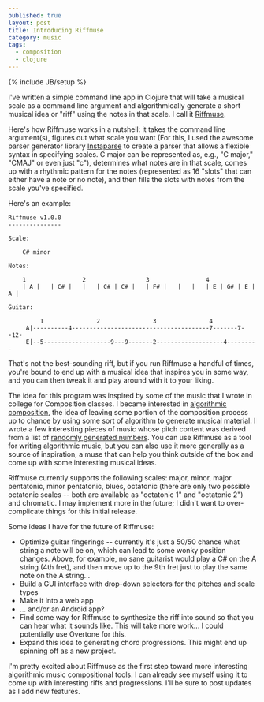 ```yaml
---
published: true
layout: post
title: Introducing Riffmuse
category: music
tags: 
  - composition
  - clojure
---
```


{% include JB/setup %}

I've written a simple command line app in Clojure that will take a musical scale as a command line argument and algorithmically generate a short musical idea or "riff" using the notes in that scale. I call it [Riffmuse](https://github.com/daveyarwood/riffmuse).

Here's how Riffmuse works in a nutshell: it takes the command line argument(s), figures out what scale you want (For this, I used the awesome parser generator library [Instaparse](https://github.com/Engelberg/instaparse) to create a parser that allows a flexible syntax in specifying scales. C major can be represented as, e.g., "C major," "CMAJ" or even just "c"), determines what notes are in that scale, comes up with a rhythmic pattern for the notes (represented as 16 "slots" that can either have a note or no note), and then fills the slots with notes from the scale you've specified.

Here's an example:

    Riffmuse v1.0.0
    ---------------

    Scale:

        C# minor

    Notes:

        1                2                 3                4
        | A |   | C# |   |   | C# | C# |   | F# |   |   |   | E | G# | E | A |

    Guitar:

             1               2               3               4
         A|----------4---------------------------------------7-------7--12-
         E|--5-------------------9---9-------2-------------------4---------
         
That's not the best-sounding riff, but if you run Riffmuse a handful of times, you're bound to end up with a musical idea that inspires you in some way, and you can then tweak it and play around with it to your liking. 

The idea for this program was inspired by some of the music that I wrote in college for Composition classes. I became interested in [algorithmic composition](http://en.wikipedia.org/wiki/Algorithmic_composition), the idea of leaving some portion of the composition process up to chance by using some sort of algorithm to generate musical material. I wrote a few interesting pieces of music whose pitch content was derived from a list of [randomly generated numbers](http://www.random.org). You can use Riffmuse as a tool for writing algorithmic music, but you can also use it more generally as a source of inspiration, a muse that can help you think outside of the box and come up with some interesting musical ideas.

Riffmuse currently supports the following scales: major, minor, major pentatonic, minor pentatonic, blues, octatonic (there are only two possible octatonic scales -- both are available as "octatonic 1" and "octatonic 2") and chromatic. I may implement more in the future; I didn't want to over-complicate things for this initial release.

Some ideas I have for the future of Riffmuse:

* Optimize guitar fingerings -- currently it's just a 50/50 chance what string a note will be on, which can lead to some wonky position changes. Above, for example, no sane guitarist would play a C# on the A string (4th fret), and then move up to the 9th fret just to play the same note on the A string...
* Build a GUI interface with drop-down selectors for the pitches and scale types
* Make it into a web app
* ... and/or an Android app?
* Find some way for Riffmuse to synthesize the riff into sound so that you can hear what it sounds like. This will take more work... I could potentially use Overtone for this. 
* Expand this idea to generating chord progressions. This might end up spinning off as a new project.

I'm pretty excited about Riffmuse as the first step toward more interesting algorithmic music compositional tools. I can already see myself using it to come up with interesting riffs and progressions. I'll be sure to post updates as I add new features.